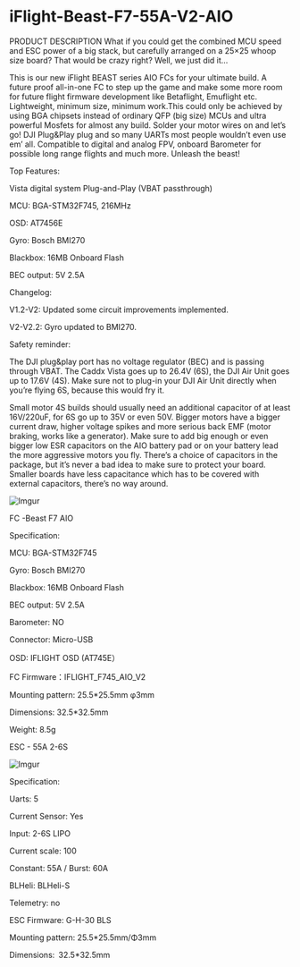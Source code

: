 # iFlight-Beast-F7-55A-V2-AIO
PRODUCT DESCRIPTION
What if you could get the combined MCU speed and ESC power of a big stack, but carefully arranged on a 25×25 whoop size board? That would be crazy right? Well, we just did it…

This is our new iFlight BEAST series AIO FCs for your ultimate build. A future proof all-in-one FC to step up the game and make some more room for future flight firmware development like Betaflight, Emuflight etc. Lightweight, minimum size, minimum work.This could only be achieved by using BGA chipsets instead of ordinary QFP (big size) MCUs and ultra powerful Mosfets for almost any build. Solder your motor wires on and let’s go! DJI Plug&Play plug and so many UARTs most people wouldn’t even use em’ all. Compatible to digital and analog FPV, onboard Barometer for possible long range flights and much more. Unleash the beast!

 

Top Features:


Vista digital system Plug-and-Play (VBAT passthrough)

MCU: BGA-STM32F745, 216MHz

OSD: AT7456E

Gyro: Bosch BMI270

Blackbox: 16MB Onboard Flash

BEC output: 5V 2.5A

Changelog:


V1.2-V2:  Updated some circuit improvements implemented.

V2-V2.2:  Gyro updated to BMI270.

Safety reminder:


The DJI plug&play port has no voltage regulator (BEC) and is passing through VBAT. The Caddx Vista goes up to 26.4V (6S), the DJI Air Unit goes up to 17.6V (4S). Make sure not to plug-in your DJI Air Unit directly when you’re flying 6S, because this would fry it.


Small motor 4S builds should usually need an additional capacitor of at least 16V/220uF, for 6S go up to 35V or even 50V. Bigger motors have a bigger current draw, higher voltage spikes and more serious back EMF (motor braking, works like a generator). Make sure to add big enough or even bigger low ESR capacitors on the AIO battery pad or on your battery lead the more aggressive motors you fly. There’s a choice of capacitors in the package, but it’s never a bad idea to make sure to protect your board. Smaller boards have less capacitance which has to be covered with external capacitors, there’s no way around.

![Imgur](https://imgur.com/KNHapkQ.png)
 


FC -Beast F7 AIO


Specification:


MCU: BGA-STM32F745

Gyro: Bosch BMI270

Blackbox: 16MB Onboard Flash

BEC output: 5V 2.5A

Barometer: NO

Connector: Micro-USB

OSD: IFLIGHT OSD (AT745E）

FC Firmware：IFLIGHT_F745_AIO_V2

Mounting pattern: 25.5*25.5mm φ3mm

Dimensions: 32.5*32.5mm

Weight: 8.5g
 


ESC - 55A 2-6S

![Imgur](https://imgur.com/ZAVI7RG.png)


Specification:


Uarts: 5

Current Sensor: Yes

Input: 2-6S LIPO

Current scale: 100

Constant: 55A / Burst: 60A

BLHeli: BLHeli-S

Telemetry: no

ESC Firmware: G-H-30 BLS

Mounting pattern: 25.5*25.5mm/Φ3mm

Dimensions: 32.5*32.5mm
